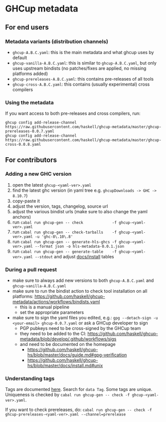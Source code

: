# GHCup metadata

## For end users

### Metadata variants (distribution channels)

* `ghcup-A.B.C.yaml`: this is the main metadata and what ghcup uses by default
* `ghcup-vanilla-A.B.C.yaml`: this is similar to `ghcup-A.B.C.yaml`, but only uses upstream bindists (no patches/fixes are applied, no missing platforms added)
* `ghcup-prereleases-A.B.C.yaml`: this contains pre-releases of all tools
* `ghcup-cross-A.B.C.yaml`: this contains (usually experimental) cross compilers

### Using the metadata

If you want access to both pre-releases and cross compilers, run:

```
ghcup config add-release-channel https://raw.githubusercontent.com/haskell/ghcup-metadata/master/ghcup-prereleases-0.0.7.yaml
ghcup config add-release-channel https://raw.githubusercontent.com/haskell/ghcup-metadata/master/ghcup-cross-0.0.8.yaml
```

## For contributors

### Adding a new GHC version

1. open the latest `ghcup-<yaml-ver>.yaml`
2. find the latest ghc version (in yaml tree e.g. `ghcupDownloads -> GHC -> 8.10.7`)
3. copy-paste it
4. adjust the version, tags, changelog, source url
5. adjust the various bindist urls (make sure to also change the yaml anchors)
6. run `cabal run ghcup-gen -- check             -f ghcup-<yaml-ver>.yaml`
7. run `cabal run ghcup-gen -- check-tarballs    -f ghcup-<yaml-ver>.yaml -u 'ghc-8\.10\.8'`
8. run `cabal run ghcup-gen -- generate-hls-ghcs -f ghcup-<yaml-ver>.yaml --format json -o hls-metadata-0.0.1.json`
9. run `cabal run ghcup-gen -- generate-table    -f ghcup-<yaml-ver>.yaml --stdout` and adjust [docs/install](https://gitlab.haskell.org/haskell/ghcup-hs/-/blob/master/docs/install.md) tables

### During a pull request

* make sure to always add new versions to both `ghcup-A.B.C.yaml` and `ghcup-vanilla-A.B.C.yaml`
* make sure to run the bindist action to check tool installation on all platforms: https://github.com/haskell/ghcup-metadata/actions/workflows/bindists.yaml
  - this is a manual pipeline
  - set the appropriate parameters
* make sure to sign the yaml files you edited, e.g.: `gpg --detach-sign -u <your-email> ghcup-0.0.7.yaml` or ask a GHCup developer to sign
  - PGP pubkeys need to be cross-signed by the GHCup team
  - they need to be added to the CI: https://github.com/haskell/ghcup-metadata/blob/develop/.github/workflows/sigs
  - and need to be documented on the homepage
    * https://github.com/haskell/ghcup-hs/blob/master/docs/guide.md#gpg-verification
	* https://github.com/haskell/ghcup-hs/blob/master/docs/install.md#unix

### Understanding tags

Tags are documented [here](https://github.com/haskell/ghcup-hs/blob/master/lib/GHCup/Types.hs). Search for `data Tag`.
Some tags are unique. Uniqueness is checked by `cabal run ghcup-gen -- check -f ghcup-<yaml-ver>.yaml`.

If you want to check prereleases, do: `cabal run ghcup-gen -- check -f ghcup-prereleases-<yaml-ver>.yaml --channel=prerelease`


